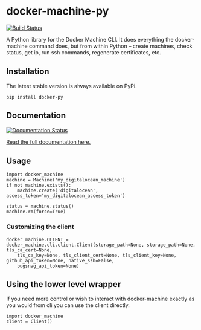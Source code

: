 # docker-machine-py

[![Build Status](https://travis-ci.org/jgrowl/docker-machine-py.svg?branch=master)](https://travis-ci.org/jgrowl/docker-machine-py)

A Python library for the Docker Machine CLI. It does everything the docker-machine command does, but from within Python 
– create machines, check status, get ip, run ssh commands, regenerate certificates, etc.

## Installation

The latest stable version is always available on PyPi.

    pip install docker-py
    
## Documentation

[![Documentation Status](https://readthedocs.org/projects/docker-machine-py/badge/?version=latest)](https://readthedocs.org/projects/docker-machine-py/?badge=latest)

[Read the full documentation here.](http://docker-machine-py.readthedocs.org/en/latest/)

## Usage

    import docker_machine
    machine = Machine('my_digitalocean_machine')
    if not machine.exists():
        machine.create('digitalocean', access_token='my_digitalocean_access_token')
        
    status = machine.status()
    machine.rm(force=True)
    
### Customizing the client
    
    docker_machine.CLIENT = docker_machine.cli.client.Client(storage_path=None, storage_path=None, tls_ca_cert=None, 
        tls_ca_key=None, tls_client_cert=None, tls_client_key=None, github_api_token=None, native_ssh=False, 
        bugsnag_api_token=None)
    
## Using the lower level wrapper 
    
If you need more control or wish to interact with docker-machine exactly as you would from cli you can use the client
directly.
    
    import docker_machine
    client = Client()
    
